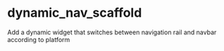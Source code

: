 # dynamic_nav_scaffold
Add a dynamic widget that switches between navigation rail and navbar according to platform
